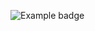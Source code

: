 ![Example badge](https://github.com/tschoolderman/my_project/actions/workflows/run-tests.yml/badge.svg)
